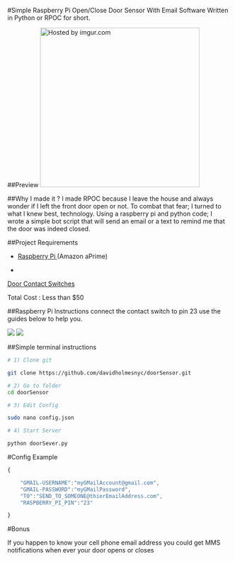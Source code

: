 #Simple Raspberry Pi Open/Close Door Sensor With Email Software Written in Python or RPOC for short.

##Preview
<a href="http://imgur.com/oEBoSvk"><img src="http://i.imgur.com/oEBoSvk.png" title="Hosted by imgur.com" height="360px" /></a>

##Why I made it ?
I made RPOC because I leave the house and always wonder if I left the front door open or not. To combat that fear; I turned to what I knew best, technology. Using a raspberry pi and python code; I wrote a simple bot script that will send an email or a text to remind me that the door was indeed closed.




##Project Requirements
* <a href="http://www.amazon.com/RASPBERRY-MODEL-756-8308-Raspberry-Pi/dp/B009SQQF9C">Raspberry Pi </a>(Amazon aPrime)

*
<a href="http://www.adafruit.com/product/375">Door        Contact Switches
</a>


Total Cost : Less than  $50


##Raspberry Pi Instructions
connect the contact switch to pin 23 use the guides below to help you.

<img src="http://elinux.org/images/2/2a/GPIOs.png">

<img src="https://learn.adafruit.com/system/assets/assets/000/003/929/medium800/learn_raspberry_pi_breadboard.png?1396803957">



##Simple terminal instructions
```bash
# 1) Clone git

git clone https://github.com/davidholmesnyc/doorSensor.git

# 2) Go to folder
cd doorSensor

# 3) Edit Config

sudo nano config.json

# 4) Start Server

python doorSever.py
```


#Config Example
```Javascript
{

	"GMAIL-USERNAME":"myGMailAccount@gmail.com",
	"GMAIL-PASSWORD":"myGMailPassword",
	"TO":"SEND_TO_SOMEONE@thierEmailAddress.com",
	"RASPBERRY_PI_PIN":"23"

}
```

#Bonus

If you happen to know your cell phone email address  you could get MMS notifications when ever your door opens or closes

